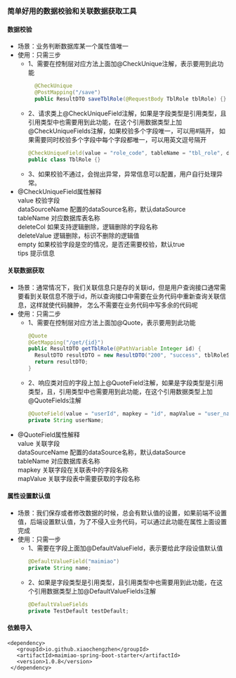 ### 简单好用的数据校验和关联数据获取工具
#### 数据校验
  - 场景：业务判断数据库某一个属性值唯一
  - 使用：只需三步
    * 1、需要在控制层对应方法上面加@CheckUnique注解，表示要用到此功能
      ```JAVA
        @CheckUnique
        @PostMapping("/save")
        public ResultDTO saveTblRole(@RequestBody TblRole tblRole) {}
    * 2、请求类上@CheckUniqueField注解，如果是字段类型是引用类型，且引用类型中也需要用到此功能，在这个引用数据类型上加@CheckUniqueFields注解，如果校验多个字段唯一，可以用#隔开，
         如果需要同时校验多个字段中每个字段都唯一，可以用英文逗号隔开
      ```JAVA
      @CheckUniqueField(value = "role_code", tableName = "tbl_role", dataSourceName = "mpSource", tips = "角色编码已存在")
      public class TblRole {}
    * 3、如果校验不通过，会抛出异常，异常信息可以配置，用户自行处理异常。
  - @CheckUniqueField属性解释\
      value 校验字段\
      dataSourceName 配置的dataSource名称，默认dataSource\
      tableName 对应数据库表名称\
      deleteCol 如果支持逻辑删除，逻辑删除的字段名称\
      deleteValue 逻辑删除，标识不删除的逻辑值\
      empty 如果校验字段是空的情况，是否还需要校验，默认true\
      tips 提示信息
  
#### 关联数据获取
  - 场景：通常情况下，我们关联信息只是存的关联id，但是用户查询接口通常需要看到关联信息不限于id，所以查询接口中需要在业务代码中重新查询关联信息，这样就使代码臃肿，
        怎么不需要在业务代码中写多余的代码呢
  - 使用：只需二步
      * 1、需要在控制层对应方法上面加@Quote，表示要用到此功能
        ```JAVA
        @Quote
        @GetMapping("/get/{id}")
        public ResultDTO getTblRole(@PathVariable Integer id) {
          ResultDTO resultDTO = new ResultDTO("200", "success", tblRoleService.getTblRoleVO(id));
          return resultDTO;
        }
      * 2、响应类对应的字段上加上@QuoteField注解，如果是字段类型是引用类型，且，引用类型中也需要用到此功能，在这个引用数据类型上加@QuoteFields注解
        ```JAVA
        @QuoteField(value = "userId", mapkey = "id", mapValue = "user_name", tableName = "user", dataSourceName ="mpSource")
        private String userName;
  - @QuoteField属性解释\
      value 关联字段\
      dataSourceName 配置的dataSource名称，默认dataSource\
      tableName 对应数据库表名称\
      mapkey 关联字段在关联表中的字段名称\
      mapValue 关联字段表中需要获取的字段名称
    
#### 属性设置默认值
  - 场景：我们保存或者修改数据的时候，总会有默认值的设置，如果前端不设置值，后端设置默认值，为了不侵入业务代码，可以通过此功能在属性上面设置完成
  - 使用：只需一步
    * 1、需要在字段上面加@DefaultValueField，表示要给此字段设值默认值
      ```JAVA
      @DefaultValueField("maimiao")
      private String name;
    * 2、如果是字段类型是引用类型，且引用类型中也需要用到此功能，在这个引用数据类型上加@DefaultValueFields注解
      ```JAVA
      @DefaultValueFields
      private TestDefault testDefault;
    
#### 依赖导入
 ``` maven 
 <dependency>
    <groupId>io.github.xiaochengzhen</groupId>
    <artifactId>maimiao-spring-boot-starter</artifactId>
    <version>1.0.8</version>
  </dependency>
